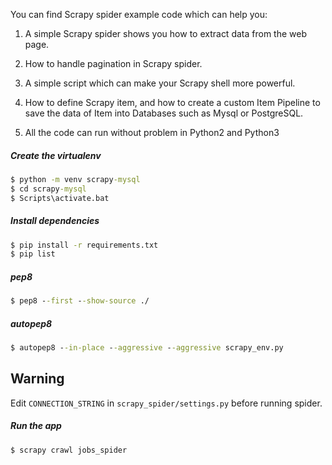 You can find Scrapy spider example code which can help you:

1. A simple Scrapy spider shows you how to extract data from the web page.

2. How to handle pagination in Scrapy spider.

3. A simple script which can make your Scrapy shell more powerful.

4. How to define Scrapy item, and how to create a custom Item Pipeline to save the data of Item into Databases such as Mysql or PostgreSQL.

5. All the code can run without problem in Python2 and Python3


##### Create the virtualenv
```cmd
$ python -m venv scrapy-mysql
$ cd scrapy-mysql
$ Scripts\activate.bat
```

##### Install dependencies
```bash
$ pip install -r requirements.txt
$ pip list
```

##### pep8
```cmd
$ pep8 --first --show-source ./
```

##### autopep8
```cmd
$ autopep8 --in-place --aggressive --aggressive scrapy_env.py
```

## Warning
Edit `CONNECTION_STRING` in `scrapy_spider/settings.py` before running spider.

##### Run the app
```bash
$ scrapy crawl jobs_spider
```